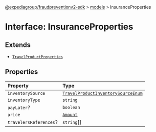 [@expediagroup/fraudpreventionv2-sdk](../../index.md) > [models](../index.md) > InsuranceProperties

# Interface: InsuranceProperties

## Extends

-   [`TravelProductProperties`](interface.TravelProductProperties.md)

## Properties

| Property               | Type                                                                                                 |
| :--------------------- | :--------------------------------------------------------------------------------------------------- |
| `inventorySource`      | [`TravelProductInventorySourceEnum`](../type-aliases/type-alias.TravelProductInventorySourceEnum.md) |
| `inventoryType`        | `string`                                                                                             |
| `payLater`?            | `boolean`                                                                                            |
| `price`                | [`Amount`](../classes/class.Amount.md)                                                               |
| `travelersReferences`? | `string`[]                                                                                           |
